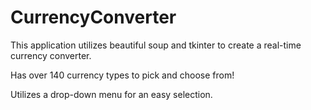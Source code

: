 # CurrencyConverter
This application utilizes beautiful soup and tkinter to create a real-time currency converter.

Has over 140 currency types to pick and choose from!

Utilizes a drop-down menu for an easy selection.
